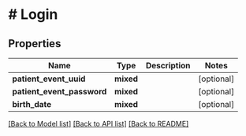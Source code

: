 # # Login

## Properties

Name | Type | Description | Notes
------------ | ------------- | ------------- | -------------
**patient_event_uuid** | **mixed** |  | [optional]
**patient_event_password** | **mixed** |  | [optional]
**birth_date** | **mixed** |  | [optional]

[[Back to Model list]](../../README.md#models) [[Back to API list]](../../README.md#endpoints) [[Back to README]](../../README.md)
